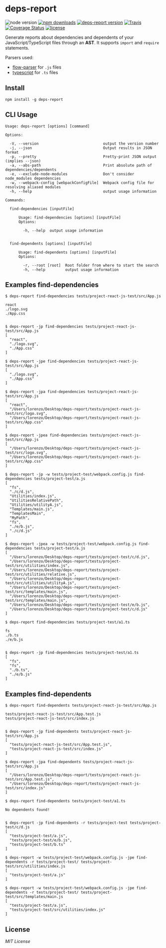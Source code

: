 # deps-report

![node version](https://img.shields.io/node/v/deps-report.svg)
[![npm downloads](https://img.shields.io/npm/dm/deps-report.svg)](https://www.npmjs.com/package/deps-report)
[![deps-report version](https://img.shields.io/npm/v/deps-report.svg)](https://www.npmjs.com/package/deps-report)
[![Travis](https://img.shields.io/travis/pichillilorenzo/deps-report.svg?branch=master)](https://travis-ci.org/pichillilorenzo/deps-report)
[![Coverage Status](https://coveralls.io/repos/github/pichillilorenzo/deps-report/badge.svg?branch=master)](https://coveralls.io/github/pichillilorenzo/deps-report?branch=master)
[![license](https://img.shields.io/github/license/mashape/apistatus.svg)](/LICENSE.txt)

Generate reports about dependencies and dependents of your JavaScript/TypeScript files through an **AST**. It supports `import` and `require` statements.

Parsers used:
  - [flow-parser](https://www.npmjs.com/package/flow-parser) for `.js` files
  - [typescript](https://github.com/Microsoft/TypeScript) for `.ts` files


## Install

`npm install -g deps-report`


## CLI Usage

```
Usage: deps-report [options] [command]

Options:

  -V, --version                             output the version number
  -j, --json                                Output results in JSON format
  -p, --pretty                              Pretty-print JSON output (implies --json)
  -a, --abs-path                            Print absolute path of dependencies/dependents
  -e, --exclude-node-modules                Don't consider node_modules dependencies
  -w, --webpack-config [webpackConfigFile]  Webpack config file for resolving aliased modules
  -h, --help                                output usage information

Commands:

  find-dependencies [inputFile]

      Usage: find-dependencies [options] [inputFile]
      Options:

        -h, --help  output usage information


  find-dependents [options] [inputFile]

      Usage: find-dependents [options] [inputFile]
      Options:

        -r, --root [root]  Root folder from where to start the search
        -h, --help         output usage information

```


## Examples find-dependencies

```
$ deps-report find-dependencies tests/project-react-js-test/src/App.js

react
./logo.svg
./App.css


$ deps-report -jp find-dependencies tests/project-react-js-test/src/App.js
[
  "react",
  "./logo.svg",
  "./App.css"
]

$ deps-report -jpe find-dependencies tests/project-react-js-test/src/App.js
[
  "./logo.svg",
  "./App.css"
]

$ deps-report -jpa find-dependencies tests/project-react-js-test/src/App.js
[
  "react",
  "/Users/lorenzo/Desktop/deps-report/tests/project-react-js-test/src/logo.svg",
  "/Users/lorenzo/Desktop/deps-report/tests/project-react-js-test/src/App.css"
]

$ deps-report -jpea find-dependencies tests/project-react-js-test/src/App.js
[
  "/Users/lorenzo/Desktop/deps-report/tests/project-react-js-test/src/logo.svg",
  "/Users/lorenzo/Desktop/deps-report/tests/project-react-js-test/src/App.css"
]

$ deps-report -jp -w tests/project-test/webpack.config.js find-dependencies tests/project-test/a.js
[
  "fs",
  "./c/d.js",
  "Utilities/index.js",
  "UtilitiesRelativePath",
  "Utilities/utilityA.js",
  "Templates/main.js",
  "TemplatesMain",
  "MyPath",
  "fs",
  "./e/b.js",
  "./c/d.js"
]

$ deps-report -jpea -w tests/project-test/webpack.config.js find-dependencies tests/project-test/a.js
[
  "/Users/lorenzo/Desktop/deps-report/tests/project-test/c/d.js",
  "/Users/lorenzo/Desktop/deps-report/tests/project-test/src/utilities/index.js",
  "/Users/lorenzo/Desktop/deps-report/tests/project-test/src/utilities/relative.js",
  "/Users/lorenzo/Desktop/deps-report/tests/project-test/src/utilities/utilityA.js",
  "/Users/lorenzo/Desktop/deps-report/tests/project-test/src/templates/main.js",
  "/Users/lorenzo/Desktop/deps-report/tests/project-test/src/templates/main.js",
  "/Users/lorenzo/Desktop/deps-report/tests/project-test/e/b.js",
  "/Users/lorenzo/Desktop/deps-report/tests/project-test/c/d.js"
]

$ deps-report find-dependencies tests/project-test/a1.ts

fs
./b.ts
./e/b.js


$ deps-report -jp find-dependencies tests/project-test/a1.ts
[
  "fs",
  "fs",
  "./b.ts",
  "./e/b.js"
]
```

## Examples find-dependents

```
$ deps-report find-dependents tests/project-react-js-test/src/App.js

tests/project-react-js-test/src/App.test.js
tests/project-react-js-test/src/index.js


$ deps-report -jp find-dependents tests/project-react-js-test/src/App.js
[
  "tests/project-react-js-test/src/App.test.js",
  "tests/project-react-js-test/src/index.js"
]

$ deps-report -jpa find-dependents tests/project-react-js-test/src/App.js
[
  "/Users/lorenzo/Desktop/deps-report/tests/project-react-js-test/src/App.test.js",
  "/Users/lorenzo/Desktop/deps-report/tests/project-react-js-test/src/index.js"
]

$ deps-report find-dependents tests/project-test/a1.ts

No dependents found!


$ deps-report -jp find-dependents -r tests/project-test tests/project-test/c/d.js
[
  "tests/project-test/a.js",
  "tests/project-test/e/b.js",
  "tests/project-test/b.ts"
]

$ deps-report -w tests/project-test/webpack.config.js -jpe find-dependents -r tests/project-test/ tests/project-test/src/utilities/index.js
[
  "tests/project-test/a.js"
]

$ deps-report -w tests/project-test/webpack.config.js -jpe find-dependents -r tests/project-test/ tests/project-test/src/templates/main.js
[
  "tests/project-test/a.js",
  "tests/project-test/src/utilities/index.js"
]
```

## License

_MIT License_